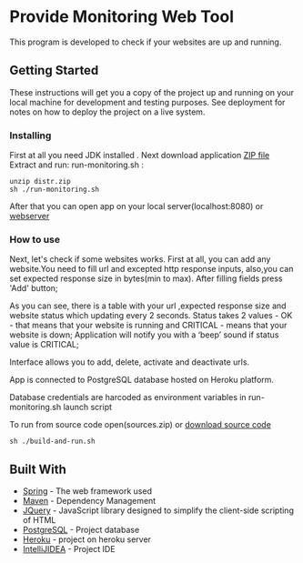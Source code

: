# Provide Monitoring Web Tool

This program is developed to check if your websites are up and running.

## Getting Started

These instructions will get you a copy of the project up and running on your local machine for development and testing purposes. See deployment for notes on how to deploy the project on a live system.


### Installing

First at all you need JDK installed .
Next download application [ZIP file](https://drive.google.com/open?id=1m3qaIirXMAihYkDdpcgrb___KBmmRy_D)
Extract and run: run-monitoring.sh :


```
unzip distr.zip
sh ./run-monitoring.sh
```
After that you can open app on your local server(localhost:8080) or [webserver](https://providemonitoringtool.herokuapp.com) 

### How to use
Next, let's check if some websites works. 
First at all, you can add any website.You need to fill url and excepted http response inputs, also,you can set expected response size in bytes(min to max).
After filling fields press 'Add' button; 

As you can see, there is a table with your url ,expected response size and website status which updating every 2 seconds.
Status takes 2 values - OK - that means that your website is running and CRITICAL - means that your website is down;
Application will notify you with a ‘beep’ sound if status value is CRITICAL;

Interface allows you to add, delete, activate and deactivate urls.

App is connected to PostgreSQL database hosted on Heroku platform. 

Database credentials are harcoded as environment variables in run-monitoring.sh launch script

To run from source code open(sources.zip) or [download source code](https://drive.google.com/open?id=1r2EURq4_dPk5nYLjoWlYi70LIHa9he0K)
```
sh ./build-and-run.sh

```

## Built With

* [Spring](https://spring.io) - The web framework used
* [Maven](https://maven.apache.org/) - Dependency Management
* [JQuery](https://jquery.com) - JavaScript library designed to simplify the client-side scripting of HTML
* [PostgreSQL](https://www.postgresql.org) - Project database
* [Heroku](https://providemonitoringtool.herokuapp.com) - project on heroku server
* [IntelliJIDEA](https://www.jetbrains.com/idea/) - Project IDE 